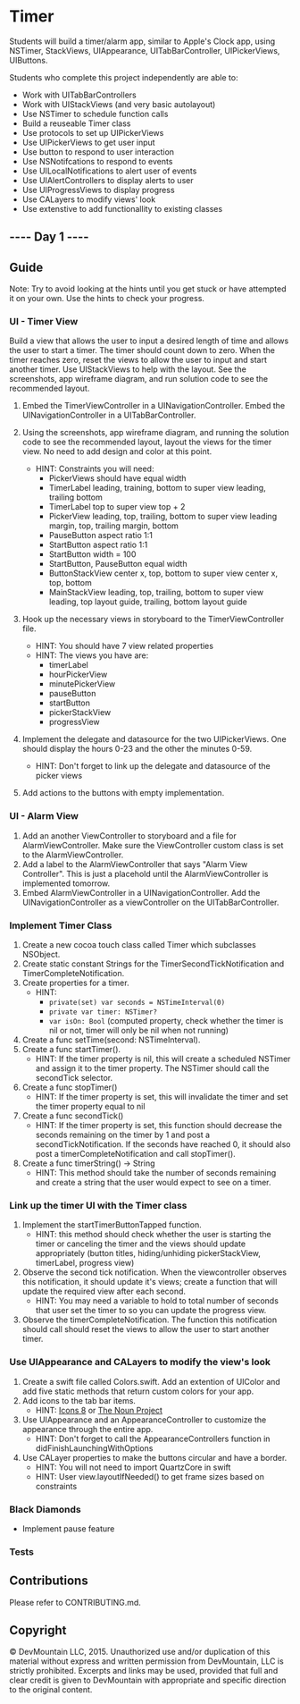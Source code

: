 # Timer

Students will build a timer/alarm app, similar to Apple's Clock app, using NSTimer, StackViews, UIAppearance, UITabBarController, UIPickerViews, UIButtons.

Students who complete this project independently are able to:

* Work with UITabBarControllers
* Work with UIStackViews (and very basic autolayout)
* Use NSTimer to schedule function calls
* Build a reuseable Timer class
* Use protocols to set up UIPickerViews
* Use UIPickerViews to get user input
* Use button to respond to user interaction
* Use NSNotifcations to respond to events
* Use UILocalNotifications to alert user of events
* Use UIAlertControllers to display alerts to user
* Use UIProgressViews to display progress
* Use CALayers to modify views' look
* Use extenstive to add functionallity to existing classes

## ---- Day 1 ----
## Guide

Note: Try to avoid looking at the hints until you get stuck or have attempted it on your own. Use the hints to check your progress.

### UI - Timer View

Build a view that allows the user to input a desired length of time and allows the user to start a timer. The timer should count down to zero. When the timer reaches zero, reset the views to allow the user to input and start another timer. Use UIStackViews to help with the layout. See the screenshots, app wireframe diagram, and run solution code to see the recommended layout.

1. Embed the TimerViewController in a UINavigationController. Embed the UINavigationController in a UITabBarController.
2. Using the screenshots, app wireframe diagram, and running the solution code to see the recommended layout, layout the views for the timer view. No need to add design and color at this point.
	* HINT: Constraints you will need:
		* PickerViews should have equal width
		* TimerLabel leading, training, bottom to super view leading, trailing bottom
		* TimerLabel top to super view top + 2
		* PickerView leading, top, trailing, bottom to super view leading margin, top, trailing margin, bottom
		* PauseButton aspect ratio 1:1
		* StartButton aspect ratio 1:1
		* StartButton width = 100
		* StartButton, PauseButton equal width
		* ButtonStackView center x, top, bottom to super view center x, top, bottom
		* MainStackView leading, top, trailing, bottom to super view leading, top layout guide, trailing, bottom layout guide

3. Hook up the necessary views in storyboard to the TimerViewController file.
	* HINT: You should have 7 view related properties
	* HINT: The views you have are:
		* timerLabel
		* hourPickerView
		* minutePickerView
		* pauseButton
		* startButton
		* pickerStackView
		* progressView
4. Implement the delegate and datasource for the two UIPickerViews. One should display the hours 0-23 and the other the minutes 0-59.
	* HINT: Don't forget to link up the delegate and datasource of the picker views
5. Add actions to the buttons with empty implementation.

### UI - Alarm View

1. Add an another ViewController to storyboard and a file for AlarmViewController. Make sure the ViewController custom class is set to the AlarmViewController.
2. Add a label to the AlarmViewController that says "Alarm View Controller". This is just a placehold until the AlarmViewController is implemented tomorrow.
3. Embed AlarmViewController in a UINavigationController. Add the UINavigationController as a viewController on the UITabBarController.

### Implement Timer Class

1. Create a new cocoa touch class called Timer which subclasses NSObject.
2. Create static constant Strings for the TimerSecondTickNotification and TimerCompleteNotification.
3. Create properties for a timer.
	* HINT: 
		* ```private(set) var seconds = NSTimeInterval(0)```
		* ```private var timer: NSTimer?```
		* ```var isOn: Bool``` (computed property, check whether the timer is nil or not, timer will only be nil when not running)
4. Create a func setTime(second: NSTimeInterval).
5. Create a func startTimer().
	* HINT: If the timer property is nil, this will create a scheduled NSTimer and assign it to the timer property. The NSTimer should call the secondTick selector.
6. Create a func stopTimer()
	* HINT: If the timer property is set, this will invalidate the timer and set the timer property equal to nil
7. Create a func secondTick()
	* HINT: If the timer property is set, this function should decrease the seconds remaining on the timer by 1 and post a secondTickNotification. If the seconds have reached 0, it should also post a timerCompleteNotification and call stopTimer().
8. Create a func timerString() -> String
	* HINT: This method should take the number of seconds remaining and create a string that the user would expect to see on a timer.

### Link up the timer UI with the Timer class

1. Implement the startTimerButtonTapped function.
	* HINT: this method should check whether the user is starting the timer or canceling the timer and the views should update appropriately (button titles, hiding/unhiding pickerStackView, timerLabel, progress view)
2. Observe the second tick notification. When the viewcontroller observes this notification, it should update it's views; create a function that will update the required view after each second.
	* HINT: You may need a variable to hold to total number of seconds that user set the timer to so you can update the progress view.
3. Observe the timerCompleteNotification. The function this notification should call should reset the views to allow the user to start another timer.

### Use UIAppearance and CALayers to modify the view's look

1. Create a swift file called Colors.swift. Add an extention of UIColor and add five static methods that return custom colors for your app.
2. Add icons to the tab bar items.
	* HINT: [Icons 8](icons8.com) or [The Noun Project](thenounproject.com)
3. Use UIAppearance and an AppearanceController to customize the appearance through the entire app.
	* HINT: Don't forget to call the AppearanceControllers function in didFinishLaunchingWithOptions
4. Use CALayer properties to make the buttons circular and have a border. 
	* HINT: You will not need to import QuartzCore in swift
	* HINT: User view.layoutIfNeeded() to get frame sizes based on constraints

### Black Diamonds

* Implement pause feature

### Tests

## Contributions

Please refer to CONTRIBUTING.md.

## Copyright

© DevMountain LLC, 2015. Unauthorized use and/or duplication of this material without express and written permission from DevMountain, LLC is strictly prohibited. Excerpts and links may be used, provided that full and clear credit is given to DevMountain with appropriate and specific direction to the original content.